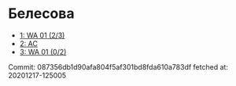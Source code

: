 # Белесова
- [1: WA 01 (2/3)](1.md)
- [2: AC](2.md)
- [3: WA 01 (0/2)](3.md)

Commit: 087356db1d90afa804f5af301bd8fda610a783df
 fetched at: 20201217-125005
